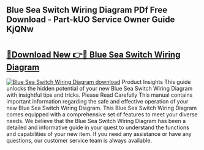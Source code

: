 ## Blue Sea Switch Wiring Diagram PDf Free Download - Part-kUO Service Owner Guide KjQNw

# <h2><a href="http://dfme8bv.blite.top/?on=Blue+Sea+Switch+Wiring+Diagram">🔗Download New 👉🔴 Blue Sea Switch Wiring Diagram</a></h2>

[![Blue Sea Switch Wiring Diagram download](https://i.imgur.com/lujVjoI.png)](http://dfme8bv.blite.top/?on=Blue+Sea+Switch+Wiring+Diagram)
Product Insights This guide unlocks the hidden potential of your new Blue Sea Switch Wiring Diagram with insightful tips and tricks. Please Read Carefully This manual contains important information regarding the safe and effective operation of your new Blue Sea Switch Wiring Diagram. This Blue Sea Switch Wiring Diagram comes equipped with a comprehensive set of features to meet your diverse needs. We believe that the Blue Sea Switch Wiring Diagram has been a detailed and informative guide in your quest to understand the functions and capabilities of your new item. If you need any assistance or have any questions, our customer service team is always available.
